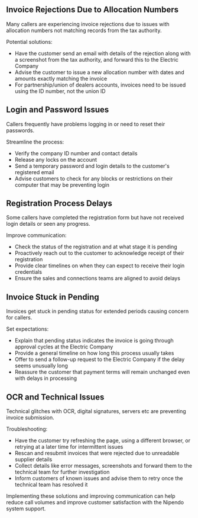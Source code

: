 ## Invoice Rejections Due to Allocation Numbers
Many callers are experiencing invoice rejections due to issues with allocation numbers not matching records from the tax authority. 

Potential solutions:
- Have the customer send an email with details of the rejection along with a screenshot from the tax authority, and forward this to the Electric Company
- Advise the customer to issue a new allocation number with dates and amounts exactly matching the invoice
- For partnership/union of dealers accounts, invoices need to be issued using the ID number, not the union ID

## Login and Password Issues
Callers frequently have problems logging in or need to reset their passwords.

Streamline the process:
- Verify the company ID number and contact details 
- Release any locks on the account
- Send a temporary password and login details to the customer's registered email
- Advise customers to check for any blocks or restrictions on their computer that may be preventing login

## Registration Process Delays
Some callers have completed the registration form but have not received login details or seen any progress.

Improve communication:
- Check the status of the registration and at what stage it is pending
- Proactively reach out to the customer to acknowledge receipt of their registration 
- Provide clear timelines on when they can expect to receive their login credentials
- Ensure the sales and connections teams are aligned to avoid delays

## Invoice Stuck in Pending
Invoices get stuck in pending status for extended periods causing concern for callers.

Set expectations:
- Explain that pending status indicates the invoice is going through approval cycles at the Electric Company
- Provide a general timeline on how long this process usually takes
- Offer to send a follow-up request to the Electric Company if the delay seems unusually long
- Reassure the customer that payment terms will remain unchanged even with delays in processing

## OCR and Technical Issues
Technical glitches with OCR, digital signatures, servers etc are preventing invoice submission.

Troubleshooting:
- Have the customer try refreshing the page, using a different browser, or retrying at a later time for intermittent issues
- Rescan and resubmit invoices that were rejected due to unreadable supplier details
- Collect details like error messages, screenshots and forward them to the technical team for further investigation
- Inform customers of known issues and advise them to retry once the technical team has resolved it

Implementing these solutions and improving communication can help reduce call volumes and improve customer satisfaction with the Nipendo system support.
